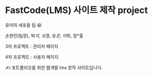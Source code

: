 # FastCode(LMS) 사이트 제작 project


유미의 세포들 팀 😆

손현진(팀장), 박*지, 오*경, 유*은, 이*희, 장*홍

3차 프로젝트 : 관리자 페이지

4차 프로젝트 : 사용자 페이지


✍️ 포트폴리오를 위한 웹개발 lms 창작 사이트입니다.
